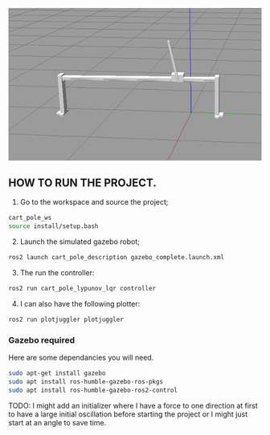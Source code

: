 ![CART POLE GAZEBO IMAGE](/extra_resource/Screenshot%202024-11-27%20173413.png)

## HOW TO RUN THE PROJECT.
1. Go to the workspace and source the project;

```bash
cart_pole_ws
source install/setup.bash
```

2. Launch the simulated gazebo robot;

```bash
ros2 launch cart_pole_description gazebo_complete.launch.xml
```

3. The run the controller:

```bash
ros2 run cart_pole_lypunov_lqr controller
```

4. I can also have the following plotter:

```bash
ros2 run plotjuggler plotjuggler
```

### Gazebo required

Here are some dependancies you will need.

```bash
sudo apt-get install gazebo
sudo apt install ros-humble-gazebo-ros-pkgs
sudo apt install ros-humble-gazebo-ros2-control
```


TODO: I might add an initializer where I have a force to one direction at first to have a large initial oscillation before starting the project or I might just start at an angle to save time.
